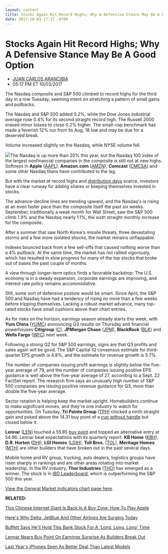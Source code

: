 ```yaml
---
layout: content
title: Stocks Again Hit Record Highs; Why A Defensive Stance May Be A Good Option
date: 2017-10-03 17:17 -0700
---
```



Stocks Again Hit Record Highs; Why A Defensive Stance May Be A Good Option
===========================================================================




* [JUAN CARLOS ARANCIBIA](https://www.investors.com/author/arancibiaj/ "Posts by JUAN CARLOS ARANCIBIA")
* 05:17 PM ET 10/03/2017




The Nasdaq composite and S&P 500 climbed to record highs for the third day in a row Tuesday, seeming intent on stretching a pattern of small gains and pullbacks.




The Nasdaq and S&P 500 added 0.2%, while the Dow Jones industrial average rose 0.4% for its second straight record high. The Russell 2000 erased minor losses to close 0.2% higher. The small-cap benchmark has made a feverish 12% run from its Aug. 18 low and may be due for a deserved break.


Volume increased slightly on the Nasdaq, while NYSE volume fell.


![](https://www.investors.com/wp-content/uploads/2017/10/MP100317-204x300.png)The Nasdaq is up more than 20% this year, but the Nasdaq 100 index of the largest nonfinancial companies in the composite is still not at new highs. Softness in **Apple** ([AAPL](https://research.investors.com/quote.aspx?symbol=AAPL)), **Amazon.com** ([AMZN](https://research.investors.com/quote.aspx?symbol=AMZN)), **Comcast** ([CMCSA](https://research.investors.com/quote.aspx?symbol=CMCSA)) and some other Nasdaq titans have contributed to the lag.


But with the market at record highs and [distribution days](https://www.investors.com/ibd-university/market-timing/market-tops/) scarce, investors have a clear runway for adding shares or keeping themselves invested in stocks.


The advance-decline lines are trending upward, and the Nasdaq's is rising at an even faster pace than the composite itself the past six weeks. September, traditionally a weak month for Wall Street, saw the S&P 500 climb 1.9% and the Nasdaq nearly 1.1%, the sixth straight monthly increase for the composite.


After a summer that saw North Korea's missile threats, three devastating storms and a few more isolated shocks, the market remains unflappable.


Indexes bounced back from a few sell-offs that caused nothing worse than a 4% pullback. At the same time, the market has not rallied vigorously, which has resulted in slow progress for many of the top stocks that broke out of bases the past couple of months.


A view through longer-term optics finds a favorable backdrop: The U.S. economy is in a steady expansion, corporate earnings are improving, and interest rate policy remains accommodative.


Still, some sort of defensive posture would be smart. Since April, the S&P 500 and Nasdaq have had a tendency of rising no more than a few weeks before tripping themselves. Lacking a robust market advance, many top-rated stocks have small cushions above their chart entries.


As for risks on the horizon, earnings season already starts this week, with **Yum China** ([YUMC](https://research.investors.com/quote.aspx?symbol=YUMC)) announcing Q3 results on Thursday and financial powerhouses **Citigroup** ([C](https://research.investors.com/quote.aspx?symbol=C)), **JPMorgan Chase** ([JPM](https://research.investors.com/quote.aspx?symbol=JPM)), **BlackRock** ([BLK](https://research.investors.com/quote.aspx?symbol=BLK)) and **Wells Fargo** ([WFC](https://research.investors.com/quote.aspx?symbol=WFC)) next week.


Following a strong Q2 for S&P 500 earnings, signs are that Q3 profits and sales again will be good. The S&P Capital IQ consensus estimate for third-quarter EPS growth is 4.8%, and the estimate for revenue growth is 5.7%.


The number of companies issuing profit warnings is slightly below the five-year average of 79, and the number of companies issuing positive EPS guidance is well above the five-year average of 27, according to a Sept. 22 FactSet report. The research firm says an unusually high number of S&P 500 companies are issuing positive revenue guidance for Q3, more than double the five-year average.


Sector rotation is helping keep the market upright. Homebuilders continue to make significant moves, and they're one industry to watch for opportunities. On Tuesday, **Tri Pointe Group** ([TPH](https://research.investors.com/quote.aspx?symbol=TPH)) clocked a ninth straight gain and poked above the 14.31 buy point of a [cup without handle](https://www.investors.com/ibd-university/how-to-buy/common-patterns-1/) but closed below it.


**Lennar** ([LEN](https://research.investors.com/quote.aspx?symbol=LEN)) touched a 55.85 [buy point](https://www.investors.com/ibd-university/how-to-buy/when-to-buy/) and topped an alternative entry at 54.96. Lennar beat expectations with its quarterly report. **KB Home** ([KBH](https://research.investors.com/quote.aspx?symbol=KBH)), **D.R. Horton** ([DHI](https://research.investors.com/quote.aspx?symbol=DHI)), **LGI Homes** ([LGIH](https://research.investors.com/quote.aspx?symbol=LGIH)), **Toll Bros.** ([TOL](https://research.investors.com/quote.aspx?symbol=TOL)), **Meritage Homes** ([MTH](https://research.investors.com/quote.aspx?symbol=MTH)) are other builders that have broken out in the past several days.


Mobile home and RV group, trucking, auto dealers, logistics groups have risen sharply in rankings and are other areas rotating into market leadership. In the RV industry, **Thor Industries** ([THO](https://research.investors.com/quote.aspx?symbol=THO)) has emerged as a winner. The stock is in [IBD Leaderboard](https://leaderboard.investors.com/Leaderboard/Leaders/default.aspx/Leaderboard/Leaders/default.aspx), which is outperforming the S&P 500 this year.


[View the General Market Indicators chart page here](https://www.investors.com/wp-content/uploads/2017/10/IBD0310152451GMI.pdf).


**RELATED:**


[This Chinese Internet Giant Is Back In A Buy Zone; How To Play Apple](https://www.investors.com/market-trend/stock-market-today/sp-500-futures-alibaba-is-back-in-a-buy-zone-how-close-is-apple/)


[Here's Why Delta, JetBlue And Other Airlines Are Surging Today](https://www.investors.com/news/heres-why-delta-jetblue-and-other-airlines-are-surging-today/)


[Buffett Says He'll Hold This Bank Stock For A 'Long, Long, Long' Time](https://www.investors.com/news/buffett-says-hell-hold-this-bank-stock-for-a-long-long-long-time/)


[Lennar Nears Buy Point On Earnings Surprise As Builders Break Out](https://www.investors.com/research/ibd-industry-themes/lennar-soars-toward-buy-point-on-homebuilders-surprise-earnings-gain/)


[Last Year's iPhones Seen As Better Deal Than Latest Models](https://www.investors.com/news/technology/click/last-years-iphones-seen-as-better-deal-than-latest-models/)




